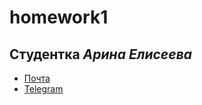 # homework1
## **Студентка** _Арина Елисеева_
* [Почта](mailto:ayueliseeva@edu.hse.ru)
* [Telegram](https://t.me/arinaeliseeva)

